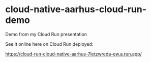 # cloud-native-aarhus-cloud-run-demo

Demo from my Cloud Run presentation

See it online here on Cloud Run deployed:

https://cloud-run-cloud-native-aarhus-7letzwreda-ew.a.run.app/

